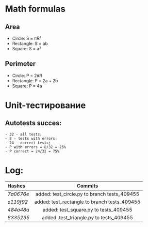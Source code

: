 # Math formulas
## Area
- Circle: S = πR²
- Rectangle: S = ab
- Square: S = a²

## Perimeter
- Circle: P = 2πR
- Rectangle: P = 2a + 2b
- Square: P = 4a


# Unit-тестирование

## Autotests succes:
~~~
- 32 - all tests;
- 8 - tests with errors;
- 24 - correct tests;
- P with errors = 8/32 = 25%
- P correct = 24/32 = 75%
~~~

# Log:
| Hashes    | Commits                       |
| :-        | :---------:                   |
| _7a0676e_ | added: test_circle.py to branch tests_409455 |
| _e119f92_ | added: test_rectangle to branch tests_409455 |
| _484a48a_ | added: test_square.py to tests_409455 |
| _8335235_ | added: test_triangle.py to tests_409455 |
